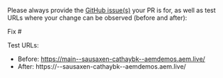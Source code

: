 Please always provide the [GitHub issue(s)](../issues) your PR is for, as well as test URLs where your change can be observed (before and after):

Fix #<gh-issue-id>

Test URLs:
- Before: https://main--sausaxen-cathaybk--aemdemos.aem.live/
- After: https://<branch>--sausaxen-cathaybk--aemdemos.aem.live/

